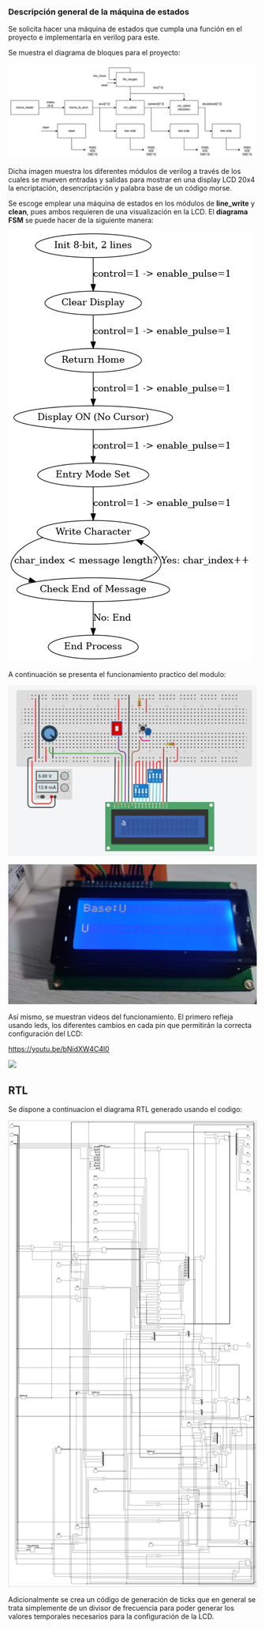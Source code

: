 ### Descripción general de la máquina de estados

Se solicita hacer una máquina de estados que cumpla una función en el proyecto e implementarla en verilog para este. 

Se muestra el diagrama de bloques para el proyecto:

![](Imagenes/Imagen_de_WhatsApp.jpg)

Dicha imagen muestra los diferentes módulos de verilog a través de los cuales se mueven entradas y salidas para mostrar en una display LCD 20x4 la encriptación, desencriptación y palabra base de un código morse.

Se escoge emplear una máquina de estados en los módulos de **line_write** y **clean**, pues ambos requieren de una visualización en la LCD. El **diagrama FSM** se puede hacer de la siguiente manera:

![](Imagenes/fsm_lcd.png)

A continuación se presenta el funcionamiento practico del modulo:

![](Imagenes/Pasted_image_20250306174801.png)

![](Imagenes/Pasted_image_20250306174825.png)

Así mismo, se muestran videos del funcionamiento. El primero refleja usando leds, los diferentes cambios en cada pin que permitirán la correcta configuración del LCD:

https://youtu.be/bNidXW4C4l0

![](https://youtu.be/bNidXW4C4l0)



## RTL

Se dispone a continuacion el diagrama RTL generado usando el codigo:

![](Imagenes/RTL.jpg)


Adicionalmente se crea un código de generación de ticks que en general se trata simplemente de un divisor de frecuencia para poder generar los valores temporales necesarios para la configuración de la LCD.
